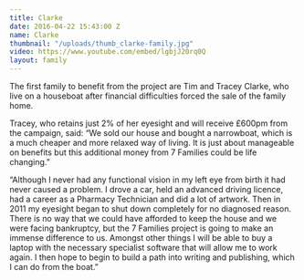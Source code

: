 ```yaml
---
title: Clarke
date: 2016-04-22 15:43:00 Z
name: Clarke
thumbnail: "/uploads/thumb_clarke-family.jpg"
video: https://www.youtube.com/embed/lgbjJ20rq0Q
layout: family
---
```


The first family to benefit from the project are Tim and Tracey Clarke, who live on a houseboat after financial difficulties forced the sale of the family home.

Tracey, who retains just 2% of her eyesight and will receive £600pm from the campaign, said: “We sold our house and bought a narrowboat, which is a much cheaper and more relaxed way of living. It is just about manageable on benefits but this additional money from 7 Families could be life changing.”

“Although I never had any functional vision in my left eye from birth it had never caused a problem. I drove a car, held an advanced driving licence, had a career as a Pharmacy Technician and did a lot of artwork. Then in 2011 my eyesight began to shut down completely for no diagnosed reason. There is no way that we could have afforded to keep the house and we were facing bankruptcy, but the 7 Families project is going to make an immense difference to us. Amongst other things I will be able to buy a laptop with the necessary specialist software that will allow me to work again. I then hope to begin to build a path into writing and publishing, which I can do from the boat.”
